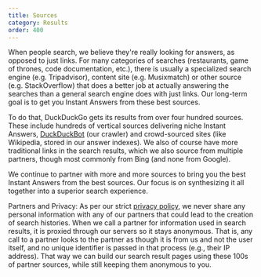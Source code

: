 ```yaml
---
title: Sources
category: Results
order: 400
---
```


When people search, we believe they're really looking for answers, as opposed to just links. For many categories of searches (restaurants, game of thrones, code documentation, etc.), there is usually a specialized search engine (e.g. Tripadvisor), content site (e.g. Musixmatch) or other source (e.g. StackOverflow) that does a better job at actually answering the searches than a general search engine does with just links. Our long-term goal is to get you Instant Answers from these best sources.

To do that, DuckDuckGo gets its results from over four hundred sources. These include hundreds of vertical sources delivering niche Instant Answers, [DuckDuckBot](https://duckduckgo.com/duckduckbot) (our crawler) and crowd-sourced sites (like Wikipedia, stored in our answer indexes). We also of course have more traditional links in the search results, which we also source from multiple partners, though most commonly from Bing (and none from Google).

We continue to partner with more and more sources to bring you the best Instant Answers from the best sources. Our focus is on synthesizing it all together into a superior search experience.

Partners and Privacy: As per our strict [privacy policy](https://duckduckgo.com/privacy), we never share any personal information with any of our partners that could lead to the creation of search histories. When we call a partner for information used in search results, it is proxied through our servers so it stays anonymous. That is, any call to a partner looks to the partner as though it is from us and not the user itself, and no unique identifier is passed in that process (e.g., their IP address). That way we can build our search result pages using these 100s of partner sources, while still keeping them anonymous to you.
